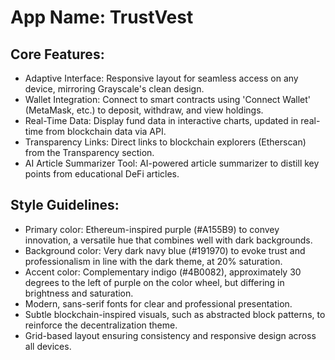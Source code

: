 # **App Name**: TrustVest

## Core Features:

- Adaptive Interface: Responsive layout for seamless access on any device, mirroring Grayscale's clean design.
- Wallet Integration: Connect to smart contracts using 'Connect Wallet' (MetaMask, etc.) to deposit, withdraw, and view holdings.
- Real-Time Data: Display fund data in interactive charts, updated in real-time from blockchain data via API.
- Transparency Links: Direct links to blockchain explorers (Etherscan) from the Transparency section.
- AI Article Summarizer Tool: AI-powered article summarizer to distill key points from educational DeFi articles.

## Style Guidelines:

- Primary color: Ethereum-inspired purple (#A155B9) to convey innovation, a versatile hue that combines well with dark backgrounds.
- Background color: Very dark navy blue (#191970) to evoke trust and professionalism in line with the dark theme, at 20% saturation.
- Accent color: Complementary indigo (#4B0082), approximately 30 degrees to the left of purple on the color wheel, but differing in brightness and saturation.
- Modern, sans-serif fonts for clear and professional presentation.
- Subtle blockchain-inspired visuals, such as abstracted block patterns, to reinforce the decentralization theme.
- Grid-based layout ensuring consistency and responsive design across all devices.